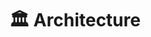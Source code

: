 ---
widget: blank
headless: true
weight: 60
title: 🏛️ Architecture
design:
  columns: "2"
  css_style: null
  css_class: null
---